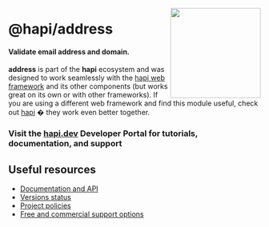 <a href="https://hapi.dev"><img src="https://raw.githubusercontent.com/hapijs/assets/master/images/family.png" width="180px" align="right" /></a>

# @hapi/address

#### Validate email address and domain.

**address** is part of the **hapi** ecosystem and was designed to work seamlessly with
the [hapi web framework](https://hapi.dev) and its other components (but works great on its own or with other
frameworks). If you are using a different web framework and find this module useful, check out [hapi](https://hapi.dev)
� they work even better together.

### Visit the [hapi.dev](https://hapi.dev) Developer Portal for tutorials, documentation, and support

## Useful resources

- [Documentation and API](https://hapi.dev/family/address/)
- [Versions status](https://hapi.dev/resources/status/#address)
- [Project policies](https://hapi.dev/policies/)
- [Free and commercial support options](https://hapi.dev/support/)
